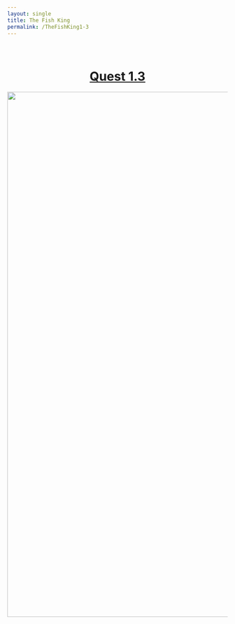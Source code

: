 ```yaml
---
layout: single
title: The Fish King
permalink: /TheFishKing1-3
---
```


<div style="text-align:center; padding-top:20px;padding-bottom:20px">
    <h1><u><b>Quest 1.3 </b> </u> </h1>
    <img style="width:1200px" src="/assets/TheFishKing/3.PNG" alt="The Fish King">
</div>
